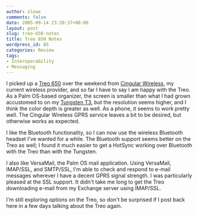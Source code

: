 ```yaml
---
author: slowe
comments: false
date: 2005-09-14 23:20:37+00:00
layout: post
slug: treo-650-notes
title: Treo 650 Notes
wordpress_id: 85
categories: Review
tags:
- Interoperability
- Messaging
---
```


I picked up a [Treo 650](http://www.palm.com/us/products/smartphones/treo650/) over the weekend from [Cingular Wireless](http://www.cingular.com/), my current wireless provider, and so far I have to say I am happy with the Treo. As a Palm OS-based organizer, the screen is smaller than what I had grown accustomed to on my [Tungsten T3](http://www.palm.com/us/products/handhelds/tungsten-t3/), but the resolution seems higher, and I think the color depth is greater as well. As a phone, it seems to work pretty well. The Cingular Wireless GPRS service leaves a bit to be desired, but otherwise works as expected.

I like the Bluetooth functionality, so I can now use the wireless Bluetooth headset I've wanted for a while. The Bluetooth support seems better on the Treo as well; I found it much easier to get a HotSync working over Bluetooth with the Treo than with the Tungsten.

I also like VersaMail, the Palm OS mail application. Using VersaMail, IMAP/SSL, and SMTP/SSL, I'm able to check and respond to e-mail messages wherever I have a decent GPRS signal strength. I was particularly pleased at the SSL support. It didn't take me long to get the Treo downloading e-mail from my Exchange server using IMAP/SSL.

I'm still exploring options on the Treo, so don't be surprised if I post back here in a few days talking about the Treo again.
